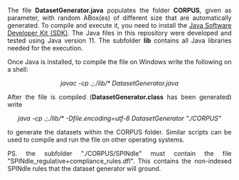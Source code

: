 <p align="justify">The file <b>DatasetGenerator.java</b> populates the folder <b>CORPUS</b>, given as parameter, with random ABox(es) of different size that are automatically generated. To compile and execute it, you need to install the <a href="https://www.oracle.com/java">Java Software Developer Kit (SDK)</a>. The Java files in this repository were developed and tested using Java version 11. The subfolder <b>lib</b> contains all Java libraries needed for the execution.
</p>
<p align="justify">
Once Java is installed, to compile the file on Windows write the following on a shell:
</p>

<p align="center">
<i>javac -cp .;./lib/* DatasetGenerator.java</i>
</p>

<p align="justify">
After the file is compiled (<b>DatasetGenerator.class</b> has been generated) write
</p>

<p align="center">
<i>java -cp .;./lib/* -Dfile.encoding=utf-8 DatasetGenerator "./CORPUS"</i>
</p>

<p align="justify">
to generate the datasets within the CORPUS folder. Similar scripts can be used to compile and run the file on other operating systems.
</p>

<p align="justify">
PS. the subfolder "./CORPUS/SPINdle" must contain the file "SPINdle_regulative+compliance_rules.dfl". This contains the non-indexed SPINdle rules that the dataset generator will ground.
</p>
